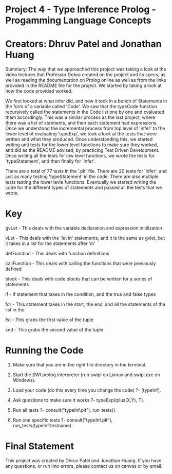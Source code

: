 # Project 4 - Type Inference Prolog - Progamming Language Concepts

# Creators: Dhruv Patel and Jonathan Huang

Summary: The way that we approached this project was taking a look at the video lectures that Professor Dobra created on the project and its specs, as well as reading the documentation on Prolog online as well as from the links provided in the README file for the project. We started by taking a look at how the code provided worked.

We first looked at what infer did, and how it took in a bunch of Statements in the form of a variable called 'Code'. We saw that the typeCode function recursively called the statements in the Code list one by one and evaluated them accordingly. This was a similar process as the last project, where there was a list of statments, and then each statement had expressions. Once we understood the incremental process from top level of 'infer' to the lower level of evaluating 'typeExp', we took a look at the tests that were written and what they produced. Once understanding this, we started writing unti tests for the lower level functions to make sure they worked, and did as the README advised, by practicing Test Driven Development. Once writing all the tests for low level functions, we wrote the tests for 'typeStatement', and then finally for 'infer'.

There are a total of 77 tests in the '.plt' file. There are 20 tests for 'infer', and just as many testing 'typeStatement' in the code. There are also multiple tests testing the lower levle functions. Eventually we started writing the code for the different types of statements and passed all the tests that we wrote. 

# Key
<!-- All of these functions are part of the 'typeStatement' function -->
gvLet - This deals with the variable declaration and expression initilization

vLet - This deals with the 'let in' statements, and it is the same as gvlet, but it takes in a list for the statements after 'in'

defFunction - This deals with function definitions

callFunction - This deals with calling the functions that were previously defined

block - This deals with code blocks that can be written for a series of statements

if - if statement that takes in the condition, and the true and false types

for - This statement takes in the start, the end, and all the statements of the list in the 

fst - This grabs the first value of the tuple

snd - This grabs the second value of the tuple

<!-- Further descriptions of these functions and what they do is commented in the source code -->

# Running the Code
1. Make sure that you are in the right file directory in the terminal.

2. Start the SWI prolog interpreter (run swipl on Lixnux and swipl.exe on Windows).

3. Load your code (do this every time you change the code)
?- [typeInf].

4. Ask questions to make sure it works
?- typeExp(iplus(X,Y), T).

5. Run all tests
?- consult("typeInf.plt"), run_tests().

6. Run one specific tests
?- consult("typeInf.plt"), run_tests(typeInf:testname).

# Final Statement
This project was created by Dhruv Patel and Jonathan Huang. If you have any questions, or run into errors, please contact us on canvas or by email.